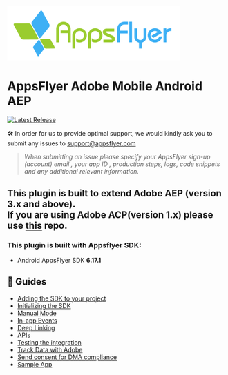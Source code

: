 <img src="gitresources/AF_Logo_primary_logo.png"  width="400" > 

# AppsFlyer Adobe Mobile Android AEP

[![Latest Release](https://img.shields.io/nexus/r/com.appsflyer/appsflyer-adobe-aep-sdk-extension.svg?server=https%3A%2F%2Foss.sonatype.org)](https://repo1.maven.org/maven2/com/appsflyer/appsflyer-adobe-aep-sdk-extension/)

🛠 In order for us to provide optimal support, we would kindly ask you to submit any issues to support@appsflyer.com

> *When submitting an issue please specify your AppsFlyer sign-up (account) email , your app ID , production steps, logs, code snippets and any additional relevant information.*

## This plugin is built to extend Adobe AEP (version 3.x and above).<br> If you are using Adobe ACP(version 1.x) please use [this](https://github.com/AppsFlyerSDK/appsflyer-adobe-mobile-android-extension) repo.


### <a id="plugin-build-for"> This plugin is built with Appsflyer SDK:

- Android AppsFlyer SDK **6.17.1**

<!---
## <a id="breaking-changes"> 	❗❗ Breaking changes when updating to ✏️v*.*.*✏️❗❗

✏️✏️ Breaking changes if there is  ✏️✏️ 

## <a id="migration"> ⏩ Migration -->

##  📖 Guides
- [Adding the SDK to your project](/Docs/Installation.md)
- [Initializing the SDK](/Docs/BasicIntegration.md)
- [Manual Mode](/Docs/ManualMode.md)
- [In-app Events](/Docs/InAppEvents.md)
- [Deep Linking](/Docs/DeepLink.md)
- [APIs](/Docs/AdvancedAPI.md)
- [Testing the integration](/Docs/Testing.md)
- [Track Data with Adobe](/Docs/AdobeDataTracking.md)
- [Send consent for DMA compliance](/Docs/SendConsentForDMACompliance.md)
- [Sample App](app)
